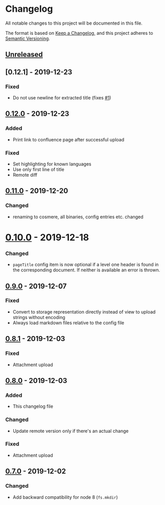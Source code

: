 # Changelog
All notable changes to this project will be documented in this file.

The format is based on [Keep a Changelog](https://keepachangelog.com/en/1.0.0/),
and this project adheres to [Semantic Versioning](https://semver.org/spec/v2.0.0.html).

## [Unreleased]

## [0.12.1] - 2019-12-23
### Fixed
- Do not use newline for extracted title (fixes [#1](https://github.com/mihaeu/cosmere/issues/1))

## [0.12.0] - 2019-12-23
### Added
- Print link to confluence page after successful upload

### Fixed
- Set highlighting for known languages
- Use only first line of title
- Remote diff

## [0.11.0] - 2019-12-20
### Changed
- renaming to cosmere, all binaries, config entries etc. changed

# [0.10.0] - 2019-12-18
### Changed
- `pageTitle` config item is now optional if a level one header is found in the corresponding document. If neither is available an error is thrown.

## [0.9.0] - 2019-12-07
### Fixed
- Convert to storage representation directly instead of view to upload strings without encoding
- Always load markdown files relative to the config file

## [0.8.1] - 2019-12-03
### Fixed
- Attachment upload

## [0.8.0] - 2019-12-03
### Added
- This changelog file

### Changed
- Update remote version only if there's an actual change

### Fixed
- Attachment upload

## [0.7.0] - 2019-12-02
### Changed
- Add backward compatibility for node 8 (`fs.mkdir`)

[Unreleased]: https://github.com/mihaeu/md2confluence/compare/0.12.0...HEAD
[0.12.0]: https://github.com/mihaeu/md2confluence/compare/0.11.0...0.12.0
[0.11.0]: https://github.com/mihaeu/md2confluence/compare/0.10.0...0.11.0
[0.10.0]: https://github.com/mihaeu/md2confluence/compare/0.9.0...0.10.0
[0.9.0]: https://github.com/mihaeu/md2confluence/compare/0.8.1...0.9.0
[0.8.1]: https://github.com/mihaeu/md2confluence/compare/0.8.0...0.8.1
[0.8.0]: https://github.com/mihaeu/md2confluence/compare/0.7.0...0.8.0
[0.7.0]: https://github.com/mihaeu/md2confluence/releases/tag/0.7.0